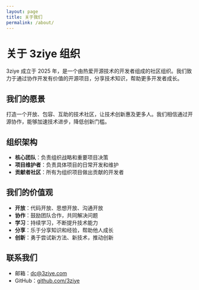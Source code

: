 ```yaml
---
layout: page
title: 关于我们
permalink: /about/
---
```


<div class="page-container">

# 关于 3ziye 组织

3ziye 成立于 2025 年，是一个由热爱开源技术的开发者组成的社区组织。我们致力于通过协作开发有价值的开源项目，分享技术知识，帮助更多开发者成长。

## 我们的愿景

打造一个开放、包容、互助的技术社区，让技术创新惠及更多人。我们相信通过开源协作，能够加速技术进步，降低创新门槛。

## 组织架构

- **核心团队**：负责组织战略和重要项目决策
- **项目维护者**：负责具体项目的日常开发和维护
- **贡献者社区**：所有为组织项目做出贡献的开发者

## 我们的价值观

- **开放**：代码开放、思想开放、沟通开放
- **协作**：鼓励团队合作，共同解决问题
- **学习**：持续学习，不断提升技术能力
- **分享**：乐于分享知识和经验，帮助他人成长
- **创新**：勇于尝试新方法、新技术，推动创新

## 联系我们

- 邮箱：dc@3ziye.com
- GitHub：[github.com/3ziye](https://github.com/3ziye)

</div>